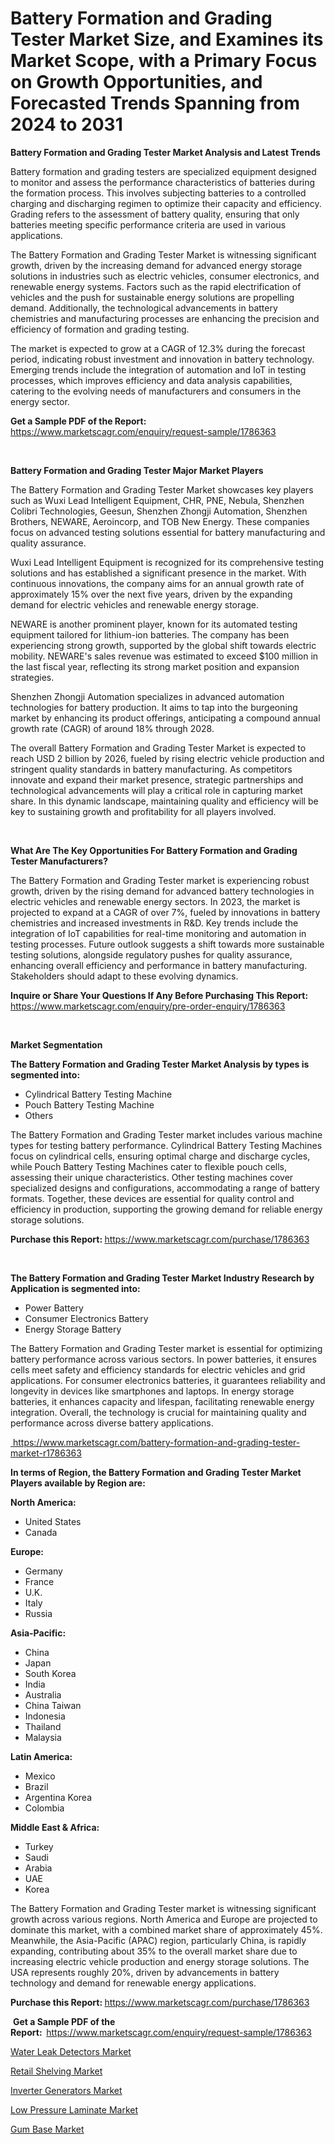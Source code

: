 <p><h1>Battery Formation and Grading Tester Market Size, and Examines its Market Scope, with a Primary Focus on Growth Opportunities, and Forecasted Trends Spanning from 2024 to 2031</h1></p><p><strong>Battery Formation and Grading Tester Market Analysis and Latest Trends</strong></p>
<p><p>Battery formation and grading testers are specialized equipment designed to monitor and assess the performance characteristics of batteries during the formation process. This involves subjecting batteries to a controlled charging and discharging regimen to optimize their capacity and efficiency. Grading refers to the assessment of battery quality, ensuring that only batteries meeting specific performance criteria are used in various applications.</p><p>The Battery Formation and Grading Tester Market is witnessing significant growth, driven by the increasing demand for advanced energy storage solutions in industries such as electric vehicles, consumer electronics, and renewable energy systems. Factors such as the rapid electrification of vehicles and the push for sustainable energy solutions are propelling demand. Additionally, the technological advancements in battery chemistries and manufacturing processes are enhancing the precision and efficiency of formation and grading testing.</p><p>The market is expected to grow at a CAGR of 12.3% during the forecast period, indicating robust investment and innovation in battery technology. Emerging trends include the integration of automation and IoT in testing processes, which improves efficiency and data analysis capabilities, catering to the evolving needs of manufacturers and consumers in the energy sector.</p></p>
<p><strong>Get a Sample PDF of the Report:&nbsp;</strong> <a href="https://www.marketscagr.com/enquiry/request-sample/1786363?utm_campaign=1267&utm_medium=2&utm_source=Github&utm_content=ia&utm_term=09102024&utm_id=battery-formation-and-grading-tester">https://www.marketscagr.com/enquiry/request-sample/1786363</a></p>
<p>&nbsp;</p>
<p><strong>Battery Formation and Grading Tester Major Market Players</strong></p>
<p><p>The Battery Formation and Grading Tester Market showcases key players such as Wuxi Lead Intelligent Equipment, CHR, PNE, Nebula, Shenzhen Colibri Technologies, Geesun, Shenzhen Zhongji Automation, Shenzhen Brothers, NEWARE, Aeroincorp, and TOB New Energy. These companies focus on advanced testing solutions essential for battery manufacturing and quality assurance.</p><p>Wuxi Lead Intelligent Equipment is recognized for its comprehensive testing solutions and has established a significant presence in the market. With continuous innovations, the company aims for an annual growth rate of approximately 15% over the next five years, driven by the expanding demand for electric vehicles and renewable energy storage.</p><p>NEWARE is another prominent player, known for its automated testing equipment tailored for lithium-ion batteries. The company has been experiencing strong growth, supported by the global shift towards electric mobility. NEWARE's sales revenue was estimated to exceed $100 million in the last fiscal year, reflecting its strong market position and expansion strategies.</p><p>Shenzhen Zhongji Automation specializes in advanced automation technologies for battery production. It aims to tap into the burgeoning market by enhancing its product offerings, anticipating a compound annual growth rate (CAGR) of around 18% through 2028.</p><p>The overall Battery Formation and Grading Tester Market is expected to reach USD 2 billion by 2026, fueled by rising electric vehicle production and stringent quality standards in battery manufacturing. As competitors innovate and expand their market presence, strategic partnerships and technological advancements will play a critical role in capturing market share. In this dynamic landscape, maintaining quality and efficiency will be key to sustaining growth and profitability for all players involved.</p></p>
<p>&nbsp;</p>
<p><strong>What Are The Key Opportunities For Battery Formation and Grading Tester Manufacturers?</strong></p>
<p><p>The Battery Formation and Grading Tester market is experiencing robust growth, driven by the rising demand for advanced battery technologies in electric vehicles and renewable energy sectors. In 2023, the market is projected to expand at a CAGR of over 7%, fueled by innovations in battery chemistries and increased investments in R&D. Key trends include the integration of IoT capabilities for real-time monitoring and automation in testing processes. Future outlook suggests a shift towards more sustainable testing solutions, alongside regulatory pushes for quality assurance, enhancing overall efficiency and performance in battery manufacturing. Stakeholders should adapt to these evolving dynamics.</p></p>
<p><strong>Inquire or Share Your Questions If Any Before Purchasing This Report:</strong> <a href="https://www.marketscagr.com/enquiry/pre-order-enquiry/1786363?utm_campaign=1267&utm_medium=2&utm_source=Github&utm_content=ia&utm_term=09102024&utm_id=battery-formation-and-grading-tester">https://www.marketscagr.com/enquiry/pre-order-enquiry/1786363</a></p>
<p>&nbsp;</p>
<p><strong>Market Segmentation</strong></p>
<p><strong>The Battery Formation and Grading Tester Market Analysis by types is segmented into:</strong></p>
<p><ul><li>Cylindrical Battery Testing Machine</li><li>Pouch Battery Testing Machine</li><li>Others</li></ul></p>
<p><p>The Battery Formation and Grading Tester market includes various machine types for testing battery performance. Cylindrical Battery Testing Machines focus on cylindrical cells, ensuring optimal charge and discharge cycles, while Pouch Battery Testing Machines cater to flexible pouch cells, assessing their unique characteristics. Other testing machines cover specialized designs and configurations, accommodating a range of battery formats. Together, these devices are essential for quality control and efficiency in production, supporting the growing demand for reliable energy storage solutions.</p></p>
<p><strong>Purchase this Report:&nbsp;</strong><a href="https://www.marketscagr.com/purchase/1786363?utm_campaign=1267&utm_medium=2&utm_source=Github&utm_content=ia&utm_term=09102024&utm_id=battery-formation-and-grading-tester">https://www.marketscagr.com/purchase/1786363</a></p>
<p>&nbsp;</p>
<p><strong>The Battery Formation and Grading Tester Market Industry Research by Application is segmented into:</strong></p>
<p><ul><li>Power Battery</li><li>Consumer Electronics Battery</li><li>Energy Storage Battery</li></ul></p>
<p><p>The Battery Formation and Grading Tester market is essential for optimizing battery performance across various sectors. In power batteries, it ensures cells meet safety and efficiency standards for electric vehicles and grid applications. For consumer electronics batteries, it guarantees reliability and longevity in devices like smartphones and laptops. In energy storage batteries, it enhances capacity and lifespan, facilitating renewable energy integration. Overall, the technology is crucial for maintaining quality and performance across diverse battery applications.</p></p>
<p><a href="https://www.marketscagr.com/battery-formation-and-grading-tester-market-r1786363?utm_campaign=1267&utm_medium=2&utm_source=Github&utm_content=ia&utm_term=09102024&utm_id=battery-formation-and-grading-tester">&nbsp;https://www.marketscagr.com/battery-formation-and-grading-tester-market-r1786363</a></p>
<p><strong>In terms of Region, the Battery Formation and Grading Tester Market Players available by Region are:</strong></p>
<p>
    <p> <strong> North America: </strong>
        <ul>
            <li>United States</li>
            <li>Canada</li>
        </ul>
        </p> 
    <p> <strong> Europe: </strong>
        <ul>
            <li>Germany</li>
            <li>France</li>
            <li>U.K.</li>
            <li>Italy</li>
            <li>Russia</li>
        </ul>
        </p> 
    <p> <strong> Asia-Pacific: </strong>
        <ul>
            <li>China</li>
            <li>Japan</li>
            <li>South Korea</li>
            <li>India</li>
            <li>Australia</li>
            <li>China Taiwan</li>
            <li>Indonesia</li>
            <li>Thailand</li>
            <li>Malaysia</li>
        </ul>
        </p> 
    <p> <strong> Latin America: </strong>
        <ul>
            <li>Mexico</li>
            <li>Brazil</li>
            <li>Argentina Korea</li>
            <li>Colombia</li>
        </ul>
        </p> 
    <p> <strong> Middle East & Africa: </strong>
        <ul>
            <li>Turkey</li>
            <li>Saudi</li>
            <li>Arabia</li>
            <li>UAE</li>
            <li>Korea</li>
        </ul>
    </p>
    </p>
<p><p>The Battery Formation and Grading Tester market is witnessing significant growth across various regions. North America and Europe are projected to dominate this market, with a combined market share of approximately 45%. Meanwhile, the Asia-Pacific (APAC) region, particularly China, is rapidly expanding, contributing about 35% to the overall market share due to increasing electric vehicle production and energy storage solutions. The USA represents roughly 20%, driven by advancements in battery technology and demand for renewable energy applications.</p></p>
<p><strong>Purchase this Report: </strong><a href="https://www.marketscagr.com/purchase/1786363?utm_campaign=1267&utm_medium=2&utm_source=Github&utm_content=ia&utm_term=09102024&utm_id=battery-formation-and-grading-tester">https://www.marketscagr.com/purchase/1786363</a></p>
<p>&nbsp;<strong>Get a Sample PDF of the Report:&nbsp;&nbsp;</strong><a href="https://www.marketscagr.com/enquiry/request-sample/1786363?utm_campaign=1267&utm_medium=2&utm_source=Github&utm_content=ia&utm_term=09102024&utm_id=battery-formation-and-grading-tester">https://www.marketscagr.com/enquiry/request-sample/1786363</a></p>
<p><strong></strong></p>
<p><p><a href="https://www.linkedin.com/pulse/water-leak-detectors-market2024-2031-industry-insights-investment-cbeqe?utm_campaign=1267&utm_medium=2&utm_source=Github&utm_content=ia&utm_term=09102024&utm_id=battery-formation-and-grading-tester">Water Leak Detectors Market</a></p><p><a href="https://www.linkedin.com/pulse/insights-retail-shelving-industry-market-financial-status-njj8e?trackingId=8yIM0rIFSZOldTjc1IjsyA%3D%3D&utm_campaign=1267&utm_medium=2&utm_source=Github&utm_content=ia&utm_term=09102024&utm_id=battery-formation-and-grading-tester">Retail Shelving Market</a></p><p><a href="https://www.linkedin.com/pulse/inverter-generators-market-segmentation-geographical-regions-ogpae?trackingId=62r32dDgQXOvXBmkFvvgCg%3D%3D&utm_campaign=1267&utm_medium=2&utm_source=Github&utm_content=ia&utm_term=09102024&utm_id=battery-formation-and-grading-tester">Inverter Generators Market</a></p><p><a href="https://www.linkedin.com/pulse/driving-market-forces-low-pressure-laminate-trends-future-bjh8e?utm_campaign=1267&utm_medium=2&utm_source=Github&utm_content=ia&utm_term=09102024&utm_id=battery-formation-and-grading-tester">Low Pressure Laminate Market</a></p><p><a href="https://www.linkedin.com/pulse/gum-base-market-research-report-exploring-size-revenue-analysis-krdke?trackingId=Z6S1eJ6eREWw5Znro5%2FnhA%3D%3D&utm_campaign=1267&utm_medium=2&utm_source=Github&utm_content=ia&utm_term=09102024&utm_id=battery-formation-and-grading-tester">Gum Base Market</a></p></p>